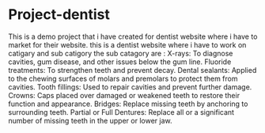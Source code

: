 # Project-dentist
This is  a demo project that i have created for dentist website where i have to market for their website.
this is a dentist website where i have to work on catigary and sub catigory 
the sub catagory are :
X-rays: To diagnose cavities, gum disease, and other issues below the gum line.
Fluoride treatments: To strengthen teeth and prevent decay.
Dental sealants: Applied to the chewing surfaces of molars and premolars to protect them from cavities.
Tooth fillings: Used to repair cavities and prevent further damage.
Crowns: Caps placed over damaged or weakened teeth to restore their function and appearance.
Bridges: Replace missing teeth by anchoring to surrounding teeth.
Partial or Full Dentures: Replace all or a significant number of missing teeth in the upper or lower jaw.
